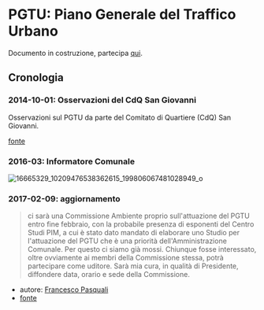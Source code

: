 # PGTU: Piano Generale del Traffico Urbano

Documento in costruzione, partecipa [qui](https://github.com/open-comune/conosci-desio/issues/9).

## Cronologia

### 2014-10-01: Osservazioni del CdQ San Giovanni

Osservazioni sul PGTU da parte del Comitato di Quartiere (CdQ) San Giovanni.

[fonte](http://blog.libero.it/sangiovannidesio/12972279.html)

### 2016-03: Informatore Comunale

![16665329_10209476538362615_199806067481028949_o](https://cloud.githubusercontent.com/assets/21038/22793164/54e7a20a-eeef-11e6-9f6d-75151e9d3924.jpg)

### 2017-02-09: aggiornamento

> ci sarà una Commissione Ambiente proprio sull'attuazione del PGTU entro fine febbraio, con la probabile presenza di esponenti del Centro Studi PIM, a cui è stato dato mandato di elaborare uno Studio per l'attuazione del PGTU che è una priorità dell'Amministrazione Comunale. Per questo ci siamo già mossi. Chiunque fosse interessato, oltre ovviamente ai membri della Commissione stessa, potrà partecipare come uditore. Sarà mia cura, in qualità di Presidente, diffondere data, orario e sede della Commissione.

- autore: [Francesco Pasquali](https://www.facebook.com/francesco.pasquali.7)
- [fonte](https://www.facebook.com/groups/823777737638221/permalink/1714573675225285/?comment_id=1714649241884395&comment_tracking=%7B%22tn%22%3A%22R9%22%7D)
